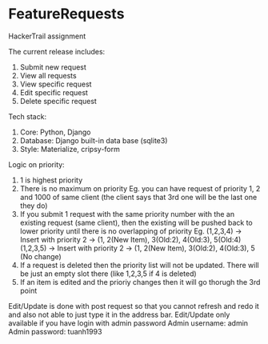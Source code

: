 # FeatureRequests
HackerTrail assignment

The current release includes: 
1. Submit new request 
2. View all requests
3. View specific request 
4. Edit specific request 
5. Delete specific request 

Tech stack:
1. Core: Python, Django
2. Database: Django built-in data base (sqlite3)
3. Style: Materialize, cripsy-form

Logic on priority: 
1. 1 is highest priority
2. There is no maximum on priority 
Eg. you can have request of priority 1, 2 and 1000 of same client (the client says that 3rd one will be the last one they do)
3. If you submit 1 request with the same priority number with the an existing request (same client), 
then the existing will be pushed back to lower priority until there is no overlapping of priority
Eg. (1,2,3,4) -> Insert with priority 2 -> (1, 2(New Item), 3(Old:2), 4(Old:3), 5(Old:4)
    (1,2,3,5) -> Insert with priority 2 -> (1, 2(New Item), 3(Old:2), 4(Old:3), 5 (No change)
4. If a request is deleted then the priority list will not be updated. There will be just an empty slot there (like 1,2,3,5 if 4 is deleted)
5. If an item is edited and the prioriy changes then it will go thorugh the 3rd point

Edit/Update is done with post request so that you cannot refresh and redo it and also not able to just type it in the address bar.
Edit/Update only available if you have login with admin password
Admin username: admin 
Admin password: tuanh1993
